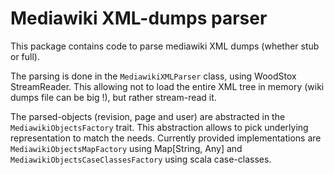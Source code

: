 # Mediawiki XML-dumps parser

This package contains code to parse mediawiki XML dumps (whether stub or full).

The parsing is done in the `MediawikiXMLParser` class, using WoodStox StreamReader.
This allowing not to load the entire XML tree in memory (wiki dumps file can be big !),
but rather stream-read it.

The parsed-objects (revision, page and user) are abstracted in the `MediawikiObjectsFactory`
trait. This abstraction allows to pick underlying representation to match the needs.
Currently provided implementations are `MediawikiObjectsMapFactory` using Map[String, Any]
and `MediawikiObjectsCaseClassesFactory` using scala case-classes.
